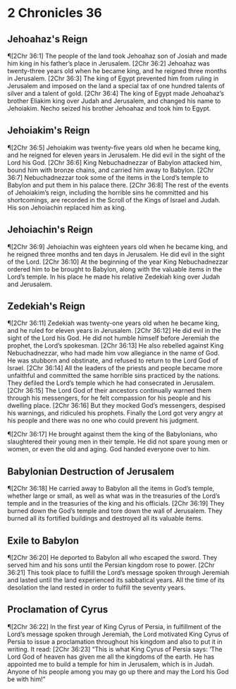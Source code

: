 # 2 Chronicles 36

## Jehoahaz's Reign
¶[2Chr 36:1] The people of the land took Jehoahaz son of Josiah and made him king in his father’s place in Jerusalem.
[2Chr 36:2] Jehoahaz was twenty-three years old when he became king, and he reigned three months in Jerusalem.
[2Chr 36:3] The king of Egypt prevented him from ruling in Jerusalem and imposed on the land a special tax of one hundred talents of silver and a talent of gold.
[2Chr 36:4] The king of Egypt made Jehoahaz’s brother Eliakim king over Judah and Jerusalem, and changed his name to Jehoiakim. Necho seized his brother Jehoahaz and took him to Egypt.

## Jehoiakim's Reign
¶[2Chr 36:5] Jehoiakim was twenty-five years old when he became king, and he reigned for eleven years in Jerusalem. He did evil in the sight of the Lord his God.
[2Chr 36:6] King Nebuchadnezzar of Babylon attacked him, bound him with bronze chains, and carried him away to Babylon.
[2Chr 36:7] Nebuchadnezzar took some of the items in the Lord’s temple to Babylon and put them in his palace there.
[2Chr 36:8] The rest of the events of Jehoiakim’s reign, including the horrible sins he committed and his shortcomings, are recorded in the Scroll of the Kings of Israel and Judah. His son Jehoiachin replaced him as king.

## Jehoiachin's Reign
¶[2Chr 36:9] Jehoiachin was eighteen years old when he became king, and he reigned three months and ten days in Jerusalem. He did evil in the sight of the Lord.
[2Chr 36:10] At the beginning of the year King Nebuchadnezzar ordered him to be brought to Babylon, along with the valuable items in the Lord’s temple. In his place he made his relative Zedekiah king over Judah and Jerusalem.

## Zedekiah's Reign
¶[2Chr 36:11] Zedekiah was twenty-one years old when he became king, and he ruled for eleven years in Jerusalem.
[2Chr 36:12] He did evil in the sight of the Lord his God. He did not humble himself before Jeremiah the prophet, the Lord’s spokesman.
[2Chr 36:13] He also rebelled against King Nebuchadnezzar, who had made him vow allegiance in the name of God. He was stubborn and obstinate, and refused to return to the Lord God of Israel.
[2Chr 36:14] All the leaders of the priests and people became more unfaithful and committed the same horrible sins practiced by the nations. They defiled the Lord’s temple which he had consecrated in Jerusalem.
[2Chr 36:15] The Lord God of their ancestors continually warned them through his messengers, for he felt compassion for his people and his dwelling place.
[2Chr 36:16] But they mocked God’s messengers, despised his warnings, and ridiculed his prophets. Finally the Lord got very angry at his people and there was no one who could prevent his judgment.

¶[2Chr 36:17] He brought against them the king of the Babylonians, who slaughtered their young men in their temple. He did not spare young men or women, or even the old and aging. God handed everyone over to him.

## Babylonian Destruction of Jerusalem
¶[2Chr 36:18] He carried away to Babylon all the items in God’s temple, whether large or small, as well as what was in the treasuries of the Lord’s temple and in the treasuries of the king and his officials.
[2Chr 36:19] They burned down the God’s temple and tore down the wall of Jerusalem. They burned all its fortified buildings and destroyed all its valuable items.

## Exile to Babylon
¶[2Chr 36:20] He deported to Babylon all who escaped the sword. They served him and his sons until the Persian kingdom rose to power.
[2Chr 36:21] This took place to fulfill the Lord’s message spoken through Jeremiah and lasted until the land experienced its sabbatical years. All the time of its desolation the land rested in order to fulfill the seventy years.

## Proclamation of Cyrus
¶[2Chr 36:22] In the first year of King Cyrus of Persia, in fulfillment of the Lord’s message spoken through Jeremiah, the Lord motivated King Cyrus of Persia to issue a proclamation throughout his kingdom and also to put it in writing. It read:
[2Chr 36:23] “This is what King Cyrus of Persia says: ‘The Lord God of heaven has given me all the kingdoms of the earth. He has appointed me to build a temple for him in Jerusalem, which is in Judah. Anyone of his people among you may go up there and may the Lord his God be with him!”
